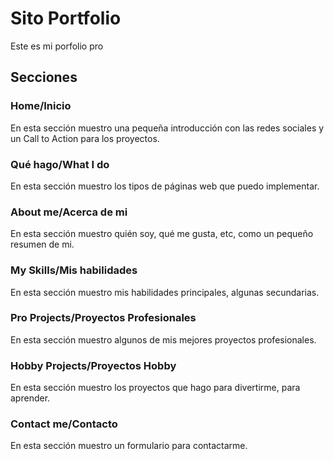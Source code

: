# Sito Portfolio

Este es mi porfolio pro

## Secciones

### Home/Inicio

En esta sección muestro una pequeña introducción con las redes sociales y un Call to Action para los proyectos.

### Qué hago/What I do

En esta sección muestro los tipos de páginas web que puedo implementar.

### About me/Acerca de mi

En esta sección muestro quién soy, qué me gusta, etc, como un pequeño resumen de mi.

### My Skills/Mis habilidades

En esta sección muestro mis habilidades principales, algunas secundarias.

### Pro Projects/Proyectos Profesionales

En esta sección muestro algunos de mis mejores proyectos profesionales.

### Hobby Projects/Proyectos Hobby

En esta sección muestro los proyectos que hago para divertirme, para aprender.

### Contact me/Contacto

En esta sección muestro un formulario para contactarme.
